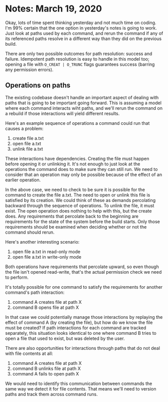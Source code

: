 # Notes: March 19, 2020
Okay, lots of time spent thinking yesterday and not much time on coding. I'm 99% certain that the one option in yesterday's notes is going to work. Just look at paths used by each command, and rerun the command if any of its referenced paths resolve in a different way than they did on the previous build.

There are only two possible outcomes for path resolution: success and failure. Idempotent path resolution is easy to handle in this model too; opening a file with `O_CREAT | O_TRUNC` flags guarantees success (barring any permission errors).

## Operations on paths
The existing codebase doesn't handle an important aspect of dealing with paths that is going to be important going forward. This is assuming a model where each command interacts wiht paths, and we'll rerun the command on a rebuild if those interactions will yield different results.

Here's an example sequence of operations a command could run that causes a problem:
1. create file a.txt
2. open file a.txt
3. unlink file a.txt

These interactions have dependencies. Creating the file must happen before opening it or unlinking it. It's not enough to just look at the operations the command does to make sure they can still run. We need to consider that an operation may only be possible because of the effect of an earlier operation.

In the above case, we need to check to be sure it is possible for the command to create the file a.txt. The need to open or unlink this file is satisfied by its creation. We could think of these as demands percolating backward through the sequence of operations. To unlink the file, it must exist. The open operation does nothing to help with this, but the create does. Any requirements that percolate back to the beginning are requirements for the state of the system before the build starts. Only those requirements should be examined when deciding whether or not the command should rerun.

Here's another interesting scenario:
1. open file a.txt in read-only mode
2. open file a.txt in write-only mode

Both operations have requirements that percolate upward, so even though the file isn't opened read-write, that's the actual permission check we need to perform.

It's totally possible for one command to satisfy the requirements for another command's path interaction:
1. command A creates file at path X
2. command B opens file at path X

In that case we could potentially manage those interactions by replaying the effect of command A (by creating the file), but how do we know the file must be created? If path interactions for each command are tracked separately, this situation looks identical to one where command B tries to open a file that used to exist, but was deleted by the user.

There are also opportunities for interactions through paths that do not deal with file contents at all:
1. command A creates file at path X
2. command B unlinks file at path X
3. command A fails to open path X

We would need to identify this communication between commands the same way we detect it for file contents. That means we'll need to version paths and track them across command runs.
